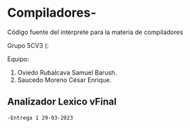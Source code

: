 # Compiladores-
Código fuente del intérprete para la materia de compiladores

Grupo 5CV3 (:

Equipo:

1) Oviedo Rubalcava Samuel Barush.
2) Saucedo Moreno César Enrique.

##  Analizador Lexico vFinal

    -Entrega 1 29-03-2023


